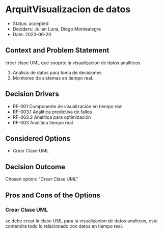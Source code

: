 # ArquitVisualizacion de datos

* Status: accepted
* Deciders: Julian Luna, Diego Montealegre
* Date: 2023-06-20

## Context and Problem Statement

crear clase UML que sooprte la visualizacion de datos analiticos
1. Análisis de datos para toma de decisiones
2. Monitoreo de sistemas en tiempo real.

## Decision Drivers

* RF-001 Componente de visualización en tiempo real
* RF-003.1 Analítica predictiva de fallos
* RF-003.2 Analítica para optimización
* RF-003 Analítica tiempo real

## Considered Options

* Crear Clase UML

## Decision Outcome

Chosen option: "Crear Clase UML"

## Pros and Cons of the Options

### Crear Clase UML

se debe crear la clase UML para la visualizacion de datos analitcos, este contendra todo lo relacionado con datos en tiempo real.
